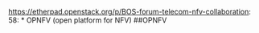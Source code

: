https://etherpad.openstack.org/p/BOS-forum-telecom-nfv-collaboration: 58: * OPNFV (open platform for NFV) ##OPNFV

